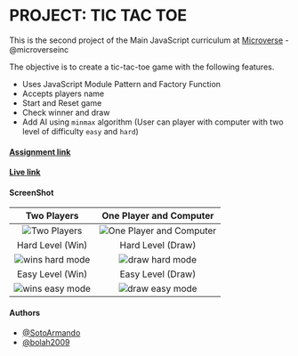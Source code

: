 # PROJECT: TIC TAC TOE

This is the second project of the Main JavaScript curriculum at [Microverse](https://www.microverse.org/) - @microverseinc

The objective is to create a tic-tac-toe game with the following features.
 - Uses JavaScript Module Pattern and Factory Function
 - Accepts players name
 - Start and Reset game
 - Check winner and draw
 - Add AI using `minmax` algorithm (User can player with computer with two level of difficulty `easy` and `hard`)

#### [Assignment link](https://www.theodinproject.com/courses/javascript/lessons/tic-tac-toe-javascript)

#### [Live link](https://bolabuari.com/js-ttt/)

#### ScreenShot


| Two Players | One Player and Computer |
|:-----:|:-----:|
|![Two Players](https://user-images.githubusercontent.com/36057474/65201132-67e1d300-da81-11e9-9848-8bb82aa6c266.png) | ![One Player and Computer](https://user-images.githubusercontent.com/36057474/65201281-8516a180-da81-11e9-9c47-750cbcc8e557.png) |
| Hard Level (Win) |  Hard Level (Draw) |
|![wins hard mode](https://user-images.githubusercontent.com/36057474/65203374-189ca200-da83-11e9-8665-68280ac3e523.gif) |![draw hard mode](https://user-images.githubusercontent.com/36057474/65203388-1b979280-da83-11e9-8b40-680be77febb3.gif) |
| Easy Level (Win) |  Easy Level (Draw) |
| ![wins easy mode](https://user-images.githubusercontent.com/36057474/65203583-4d105e00-da83-11e9-9d45-d66d097dd623.gif) |  ![draw easy mode](https://user-images.githubusercontent.com/36057474/65203766-f192a000-da83-11e9-9e42-89b21520b335.gif) |



#### Authors

- [@SotoArmando](https://github.com/SotoArmando)
- [@bolah2009](https://github.com/bolah2009/)
